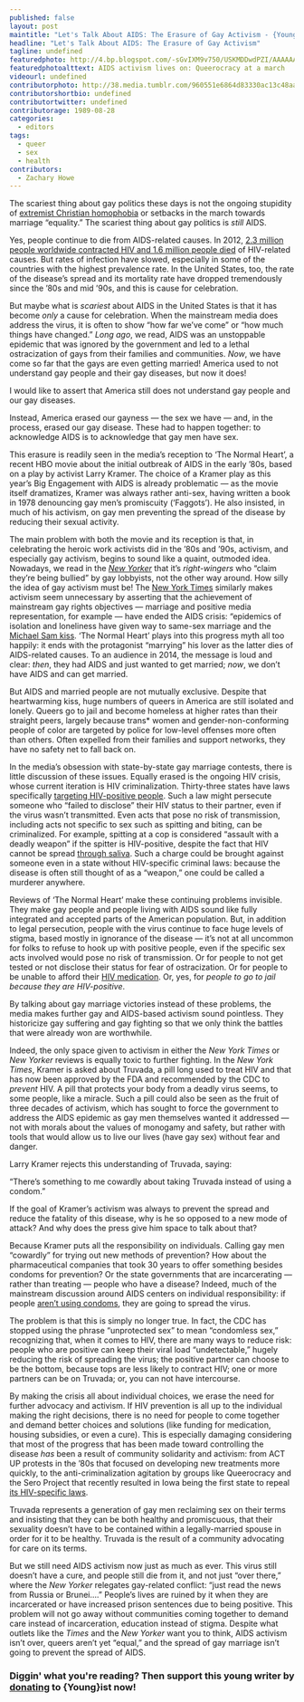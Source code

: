 ```yaml
---
published: false
layout: post
maintitle: "Let's Talk About AIDS: The Erasure of Gay Activism - {Young}ist"
headline: "Let's Talk About AIDS: The Erasure of Gay Activism"
tagline: undefined
featuredphoto: http://4.bp.blogspot.com/-sGvIXM9v750/USKMDDwdPZI/AAAAAAAAAWU/hvzYA4mkpJo/s1600/HIVNotCrimepicDC.JPG
featuredphotoalttext: AIDS activism lives on: Queerocracy at a march
videourl: undefined
contributorphoto: http://38.media.tumblr.com/960551e6864d83330ac13c48aa71b7ca/tumblr_n9jdxgeYqz1rq2ndso1_250.jpg
contributorshortbio: undefined
contributortwitter: undefined
contributorage: 1989-08-28
categories: 
  - editors
tags: 
  - queer
  - sex
  - health
contributors: 
  - Zachary Howe
---
```

The scariest thing about gay politics these days is not the ongoing stupidity of [extremist Christian homophobia](http://www.queerty.com/the-religious-right-insists-on-comparing-marriage-equality-with-slavery-20140424) or setbacks in the march towards marriage “equality.” The scariest thing about gay politics is _still_ AIDS.

Yes, people continue to die from AIDS-related causes. In 2012, [2.3 million people worldwide contracted HIV and 1.6 million people died](http://www.amfar.org/about-hiv-and-aids/facts-and-stats/statistics--worldwide/) of HIV-related causes. But rates of infection have slowed, especially in some of the countries with the highest prevalence rate. In the United States, too, the rate of the disease’s spread and its mortality rate have dropped tremendously since the ’80s and mid ’90s, and this is cause for celebration.

But maybe what is _scariest_ about AIDS in the United States is that it has become _only_ a cause for celebration. When the mainstream media does address the virus, it is often to show “how far we’ve come” or “how much things have changed.” _Long ago_, we read, AIDS was an unstoppable epidemic that was ignored by the government and led to a lethal ostracization of gays from their families and communities. _Now_, we have come so far that the gays are even getting married! America used to not understand gay people and their gay diseases, but now it does!

I would like to assert that America still does not understand gay people and our gay diseases.  

Instead, America erased our gayness — the sex we have — and, in the process, erased our gay disease. These had to happen together: to acknowledge AIDS is to acknowledge that gay men have sex.

This erasure is readily seen in the media’s reception to ‘The Normal Heart’, a recent HBO movie about the initial outbreak of AIDS in the early ’80s, based on a play by activist Larry Kramer. The choice of a Kramer play as this year’s Big Engagement with AIDS is already problematic — as the movie itself dramatizes, Kramer was always rather anti-sex, having written a book in 1978 denouncing gay men’s promiscuity (‘Faggots’). He also insisted, in much of his activism, on gay men preventing the spread of the disease by reducing their sexual activity.

The main problem with both the movie and its reception is that, in celebrating the heroic work activists did in the ’80s and ’90s, activism, and especially gay activism, begins to sound like a quaint, outmoded idea. Nowadays, we read in the [_New Yorker_](http://www.newyorker.com/magazine/2014/05/26/the-new-normal) that it’s _right-wingers_ who “claim they’re being bullied” by gay lobbyists, not the other way around. How silly the idea of gay activism must be! The [New York Times](http://www.nytimes.com/2014/05/25/arts/television/larry-kramer-lives-to-see-his-normal-heart-filmed-for-tv.html) similarly makes activism seem unnecessary by asserting that the achievement of mainstream gay rights objectives — marriage and positive media representation, for example — have ended the AIDS crisis: “epidemics of isolation and loneliness have given way to same-sex marriage and the [Michael Sam kiss](http://www.washingtonpost.com/blogs/early-lead/wp/2014/05/10/espn-shows-michael-sam-celebrating-with-tears-and-a-kiss-for-his-boyfriend/). ‘The Normal Heart’ plays into this progress myth all too happily: it ends with the protagonist “marrying” his lover as the latter dies of AIDS-related causes. To an audience in 2014, the message is loud and clear: _then_, they had AIDS and just wanted to get married; _now_, we don’t have AIDS and can get married.

But AIDS and married people are not mutually exclusive. Despite that heartwarming kiss, huge numbers of queers in America are still isolated and lonely. Queers go to jail and become homeless at higher rates than their straight peers, largely because trans* women and gender-non-conforming people of color are targeted by police for low-level offenses more often than others. Often expelled from their families and support networks, they have no safety net to fall back on. 

In the media’s obsession with state-by-state gay marriage contests, there is little discussion of these issues. Equally erased is the ongoing HIV crisis, whose current iteration is HIV criminalization. Thirty-three states have laws specifically [targeting HIV-positive people](http://www.cdc.gov/hiv/policies/law/states/exposure.html). Such a law might persecute someone who “failed to disclose” their HIV status to their partner, even if the virus wasn’t transmitted. Even acts that pose no risk of transmission, including acts not specific to sex such as spitting and biting, can be criminalized. For example, spitting at a cop is considered “assault with a deadly weapon” if the spitter is HIV-positive, despite the fact that HIV cannot be spread [through saliva](http://en.wikinews.org/wiki/HIV-positive_man_receives_35_years_for_spitting_on_Dallas_police_officer). Such a charge could be brought against someone even in a state without HIV-specific criminal laws: because the disease is often still thought of as a “weapon,” one could be called a murderer anywhere.

Reviews of ‘The Normal Heart’ make these continuing problems invisible. They make gay people and people living with AIDS sound like fully integrated and accepted parts of the American population. But, in addition to legal persecution, people with the virus continue to face huge levels of stigma, based mostly in ignorance of the disease — it’s not at all uncommon for folks to refuse to hook up with positive people, even if the specific sex acts involved would pose no risk of transmission. Or for people to not get tested or not disclose their status for fear of ostracization. Or for people to be unable to afford their [HIV medication](http://www.npr.org/blogs/health/2012/07/27/157499134/cost-of-treatment-still-a-challenge-for-hiv-patients-in-u-s). Or, yes, for _people to go to jail because they are HIV-positive_.

By talking about gay marriage victories instead of these problems, the media makes further gay and AIDS-based activism sound pointless. They historicize gay suffering and gay fighting so that we only think the battles that were already won are worthwhile.

Indeed, the only space given to activism in either the _New York Times_ or _New Yorker_ reviews is equally toxic to further fighting. In the _New York Times_, Kramer is asked about Truvada, a pill long used to treat HIV and that has now been approved by the FDA and recommended by the CDC to _prevent_ HIV. A pill that protects your body from a deadly virus seems, to some people, like a miracle. Such a pill could also be seen as the fruit of three decades of activism, which has sought to force the government to address the AIDS epidemic as gay men themselves wanted it addressed — not with morals about the values of monogamy and safety, but rather with tools that would allow us to live our lives (have gay sex) without fear and danger.

Larry Kramer rejects this understanding of Truvada, saying: 

“There’s something to me cowardly about taking Truvada instead of using a condom.” 

If the goal of Kramer’s activism was always to prevent the spread and reduce the fatality of this disease, why is he so opposed to a new mode of attack? And why does the press give him space to talk about that?

Because Kramer puts all the responsibility on individuals. Calling gay men “cowardly” for trying out new methods of prevention? How about the pharmaceutical companies that took 30 years to offer something besides condoms for prevention? Or the state governments that are incarcerating — rather than treating — people who have a disease? Indeed, much of the mainstream discussion around AIDS centers on individual responsibility: if people [aren’t using condoms](http://www.nytimes.com/2013/11/28/health/unprotected-sex-among-gay-men-on-the-rise-health-officials-say.html?_r=0), they are going to spread the virus. 

The problem is that this is simply no longer true. In fact, the CDC has stopped using the phrase “unprotected sex” to mean “condomless sex,” recognizing that, when it comes to HIV, there are many ways to reduce risk: people who are positive can keep their viral load “undetectable,” hugely reducing the risk of spreading the virus; the positive partner can choose to be the bottom, because tops are less likely to contract HIV; one or more partners can be on Truvada; or, you can not have intercourse. 

By making the crisis all about individual choices, we erase the need for further advocacy and activism. If HIV prevention is all up to the individual making the right decisions, there is no need for people to come together and demand better choices and solutions (like funding for medication, housing subsidies, or even a cure). This is especially damaging considering that most of the progress that has been made toward controlling the disease _has_ been a result of community solidarity and activism: from ACT UP protests in the ’80s that focused on developing new treatments more quickly, to the anti-criminalization agitation by groups like Queerocracy and the Sero Project that recently resulted in Iowa being the first state to repeal [its HIV-specific laws](http://betablog.org/iowa-repeals-hiv-criminalization-law/). 

Truvada represents a generation of gay men reclaiming sex on their terms and insisting that they can be both healthy and promiscuous, that their sexuality doesn’t have to be contained within a legally-married spouse in order for it to be healthy. Truvada is the result of a community advocating for care on its terms. 

But we still need AIDS activism now just as much as ever. This virus still doesn’t have a cure, and people still die from it, and not just “over there,” where the _New Yorker_ relegates gay-related conflict: “just read the news from Russia or Brunei….” People’s lives are ruined by it when they are incarcerated or have increased prison sentences due to being positive. This problem will not go away without communities coming together to demand care instead of incarceration, education instead of stigma. Despite what outlets like the _Times_ and the _New Yorker_ want you to think, AIDS activism isn’t over, queers aren’t yet “equal,” and the spread of gay marriage isn’t going to prevent the spread of AIDS.

<h3 class='donate-blurb'> Diggin' what you're reading? Then support this young writer by <a href='{{site.baseurl}}/donate'>donating</a> to {Young}ist now!</h3>
